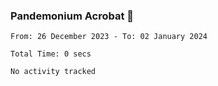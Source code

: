 ### Pandemonium Acrobat 🤸

<!--START_SECTION:waka-->

```all_time
From: 26 December 2023 - To: 02 January 2024

Total Time: 0 secs

No activity tracked
```

<!--END_SECTION:waka-->

